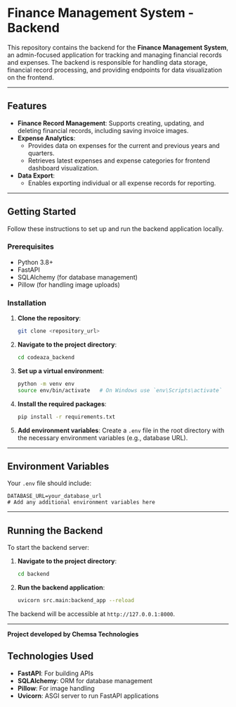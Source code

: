 # Finance Management System - Backend

This repository contains the backend for the **Finance Management System**, an admin-focused application for tracking and managing financial records and expenses. The backend is responsible for handling data storage, financial record processing, and providing endpoints for data visualization on the frontend.

---

## Features

- **Finance Record Management**: Supports creating, updating, and deleting financial records, including saving invoice images.
- **Expense Analytics**:
  - Provides data on expenses for the current and previous years and quarters.
  - Retrieves latest expenses and expense categories for frontend dashboard visualization.
- **Data Export**:
  - Enables exporting individual or all expense records for reporting.

---

## Getting Started

Follow these instructions to set up and run the backend application locally.

### Prerequisites

- Python 3.8+
- FastAPI
- SQLAlchemy (for database management)
- Pillow (for handling image uploads)

### Installation

1. **Clone the repository**:
   ```bash
   git clone <repository_url>
   ```
2. **Navigate to the project directory**:
   ```bash
   cd codeaza_backend
   ```
3. **Set up a virtual environment**:
   ```bash
   python -m venv env
   source env/bin/activate   # On Windows use `env\Scripts\activate`
   ```
4. **Install the required packages**:
   ```bash
   pip install -r requirements.txt
   ```

5. **Add environment variables**: Create a `.env` file in the root directory with the necessary environment variables (e.g., database URL).

---

## Environment Variables

Your `.env` file should include:

```
DATABASE_URL=your_database_url
# Add any additional environment variables here
```

---

## Running the Backend

To start the backend server:

1. **Navigate to the project directory**:
   ```bash
   cd backend
   ```
2. **Run the backend application**:
   ```bash
   uvicorn src.main:backend_app --reload
   ```

The backend will be accessible at `http://127.0.0.1:8000`.

---

**Project developed by Chemsa Technologies**

## Technologies Used

- **FastAPI**: For building APIs
- **SQLAlchemy**: ORM for database management
- **Pillow**: For image handling
- **Uvicorn**: ASGI server to run FastAPI applications
